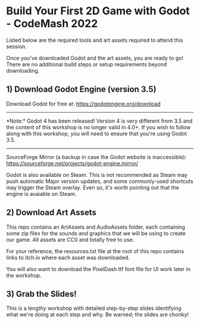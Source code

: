 # Build Your First 2D Game with Godot - CodeMash 2022

Listed below are the required tools and art assets required to attend this session.

Once you've downloaded Godot and the art assets, you are ready to go! There are no additional build steps or setup requirements beyond downloading.

## 1) Download Godot Engine (version 3.5)
Download Godot for free at: https://godotengine.org/download

<hr/>
*Note:* Godot 4 has been released! Version 4 is very different from 3.5 and the content of this workshop is no longer valid in 4.0+. If you wish to follow along with this workshop, you will need to ensure that you're using Godot 3.5.
<hr/>

SourceForge Mirror (a backup in case the Godot website is inaccessible): https://sourceforge.net/projects/godot-engine.mirror/

Godot is also available on Steam. This is not recommended as Steam may push automatic Major version updates, and some commonly-used shortcuts may trigger the Steam overlay. Even so, it's worth pointing out that the engine is avaiable on Steam.

## 2) Download Art Assets
This repo contains an ArtAssets and AudioAssets folder, each containing some zip files for the sounds and graphics that we will be using to create our game. All assets are CC0 and totally free to use.

For your reference, the resources.txt file at the root of this repo contains links to itch.io where each asset was downloaded.

You will also want to download the PixelDash.ttf font file for UI work later in the workshop.

## 3) Grab the Slides!
This is a lengthy workshop with detailed step-by-step slides identifying what we're doing at each step and why. Be warned; the slides are chonky!
